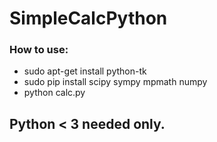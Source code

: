 # SimpleCalcPython

### How to use:
* sudo apt-get install python-tk
* sudo pip install scipy sympy mpmath numpy
* python calc.py

## Python < 3 needed only.
